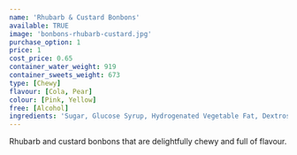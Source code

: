 ```yaml
---
name: 'Rhubarb & Custard Bonbons'
available: TRUE
image: 'bonbons-rhubarb-custard.jpg'
purchase_option: 1
price: 1
cost_price: 0.65
container_water_weight: 919
container_sweets_weight: 673
type: [Chewy]
flavour: [Cola, Pear]
colour: [Pink, Yellow]
free: [Alcohol]
ingredients: 'Sugar, Glucose Syrup, Hydrogenated Vegetable Fat, Dextrose, Sorbitol, Citric Acid, Gelatine, Emulsifier: E473, Colours: E120, E100'
---
```

Rhubarb and custard bonbons that are delightfully chewy and full of flavour.